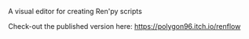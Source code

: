 A visual editor for creating Ren'py scripts 

Check-out the published version here: 
https://polygon96.itch.io/renflow 
